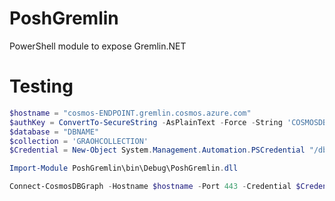 # PoshGremlin

PowerShell module to expose Gremlin.NET

# Testing

```PowerShell
$hostname = "cosmos-ENDPOINT.gremlin.cosmos.azure.com"
$authKey = ConvertTo-SecureString -AsPlainText -Force -String 'COSMOSDB-KEY'
$database = "DBNAME"
$collection = 'GRAOHCOLLECTION' 
$Credential = New-Object System.Management.Automation.PSCredential "/dbs/$database/colls/$collection", $authKey

Import-Module PoshGremlin\bin\Debug\PoshGremlin.dll 

Connect-CosmosDBGraph -Hostname $hostname -Port 443 -Credential $Credential 
```